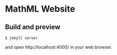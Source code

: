 # MathML Website

## Build and preview

~~~
$ jekyll server
~~~

and open http://localhost:4000/ in your web browser.
